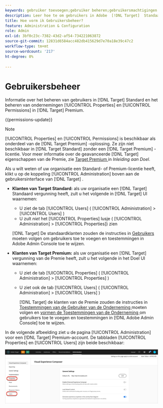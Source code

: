 ```yaml
---
keywords: gebruiker toevoegen;gebruiker beheren;gebruikersmachtigingen
description: Leer hoe te om gebruikers in Adobe  [!DNL Target]  Standaard te beheren en ondernemingseigenschappen en toestemmingen in Adobe  [!DNL Target]  Premium te beheren.
title: Hoe vorm ik Gebruikersbeheer?
feature: Administration & Configuration
role: Admin
exl-id: 3bf0c23c-7382-43d2-af54-734221063872
source-git-commit: 12831d6584acc482db415629d7e70a18e39c47c2
workflow-type: tm+mt
source-wordcount: '217'
ht-degree: 0%

---
```


# Gebruikersbeheer

Informatie over het beheren van gebruikers in [!DNL Target] Standard en het beheren van ondernemingen [!UICONTROL Properties] en [!UICONTROL Permissions] in [!DNL Target] Premium.

{{permissions-update}}

>[!NOTE]
>
>[!UICONTROL Properties] en [!UICONTROL Permissions] is beschikbaar als onderdeel van de [!DNL Target Premium] -oplossing. Ze zijn niet beschikbaar in [!DNL Target Standard] zonder een [!DNL Target Premium] -licentie. Voor meer informatie over de geavanceerde [!DNL Target] eigenschappen van de Premie, zie [ Target Premium ](/help/main/c-intro/intro.md#premium) in *Inleiding aan Doel*.

Als u wilt weten of uw organisatie een Standard- of Premium-licentie heeft, klikt u op de koppeling [!UICONTROL Administration] boven aan de gebruikersinterface van [!DNL Target] .

* **Klanten van Target Standard:** als uw organisatie een [!DNL Target] Standaard vergunning heeft, zult u het volgende in [!DNL Target] UI waarnemen:

   * U ziet de tab [!UICONTROL Users] ( [!UICONTROL Administration] > [!UICONTROL Users] )
   * U zult *niet* het [!UICONTROL Properties] lusje ( [!UICONTROL Administration] > [!UICONTROL Properties]) zien

  [!DNL Target] De standaardklanten zouden de instructies in [ Gebruikers ](/help/main/administrating-target/c-user-management/c-user-management/user-management.md) moeten volgen om gebruikers toe te voegen en toestemmingen in Adobe Admin Console toe te wijzen.

* **Klanten van Target Premium:** als uw organisatie een [!DNL Target] vergunning van de Premie heeft, zult u het volgende in het Doel UI waarnemen:

   * U ziet de tab [!UICONTROL Properties] ( [!UICONTROL Administration] > [!UICONTROL Properties] )
   * U ziet ook de tab [!UICONTROL Users] ( [!UICONTROL Administration] > [!UICONTROL Users] )

     [!DNL Target] de klanten van de Premie zouden de instructies in [ Toestemmingen van de Gebruiker van de Onderneming ](/help/main/administrating-target/c-user-management/property-channel/property-channel.md#concept_E396B16FA2024ADBA27BC056138F9838) moeten volgen en [ vormen de Toestemmingen van de Onderneming ](/help/main/administrating-target/c-user-management/property-channel/properties-overview.md#concept_22F2855DBF0D4754B9460F5D68749C71) om gebruikers toe te voegen en toestemmingen in [!DNL Adobe Admin Console] toe te wijzen.

In de volgende afbeelding ziet u de pagina [!UICONTROL Administration] voor een [!DNL Target] Premium-account. De tabbladen [!UICONTROL Properties] en [!UICONTROL Users] zijn beide beschikbaar:

![ lusje van het Beleid ](/help/main/administrating-target/assets/premium.png)
